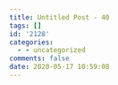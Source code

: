 ```yaml
---
title: Untitled Post - 40
tags: []
id: '2128'
categories:
  - - uncategorized
comments: false
date: 2020-05-17 10:59:08
---
```

